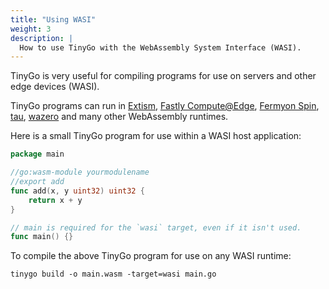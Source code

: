 ```yaml
---
title: "Using WASI"
weight: 3
description: |
  How to use TinyGo with the WebAssembly System Interface (WASI).
---
```


TinyGo is very useful for compiling programs for use on servers and other edge devices (WASI).

TinyGo programs can run in [Extism](https://github.com/extism/extism), [Fastly Compute@Edge](https://developer.fastly.com/learning/compute/go/), [Fermyon Spin](https://developer.fermyon.com/spin/go-components), [tau](https://github.com/taubyte/tau), [wazero](https://wazero.io/languages/tinygo/) and many other WebAssembly runtimes.

Here is a small TinyGo program for use within a WASI host application:

```go
package main

//go:wasm-module yourmodulename
//export add
func add(x, y uint32) uint32 {
	return x + y
}

// main is required for the `wasi` target, even if it isn't used.
func main() {}
```

To compile the above TinyGo program for use on any WASI runtime:

```shell
tinygo build -o main.wasm -target=wasi main.go
```
